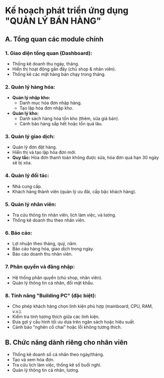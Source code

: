 # Kế hoạch phát triển ứng dụng "QUẢN LÝ BÁN HÀNG"

## A. Tổng quan các module chính

### 1. Giao diện tổng quan (Dashboard):
- Thống kê doanh thu ngày, tháng.
- Hiển thị hoạt động gần đây (chủ shop & nhân viên).
- Thống kê các mặt hàng bán chạy trong tháng.

### 2. Quản lý hàng hóa:
- **Quản lý nhập kho:**
  - Danh mục hóa đơn nhập hàng.
  - Tạo lập hóa đơn nhập kho.
- **Quản lý kho:**
  - Danh sách hàng hóa tồn kho (thêm, sửa giá bán).
  - Cảnh báo hàng sắp hết hoặc tồn quá lâu.

### 3. Quản lý giao dịch:
- Quản lý đơn đặt hàng.
- Hiển thị và tạo lập hóa đơn mới.
- **Quy tắc:** Hóa đơn thanh toán không được sửa, hóa đơn quá hạn 30 ngày sẽ bị xóa.

### 4. Quản lý đối tác:
- Nhà cung cấp.
- Khách hàng thành viên (quản lý ưu đãi, cấp bậc khách hàng).

### 5. Quản lý nhân viên:
- Tra cứu thông tin nhân viên, lịch làm việc, và lương.
- Thống kê doanh thu theo nhân viên.

### 6. Báo cáo:
- Lợi nhuận theo tháng, quý, năm.
- Báo cáo hàng hóa, giao dịch trong ngày.
- Báo cáo doanh thu nhân viên.

### 7. Phân quyền và đăng nhập:
- Hệ thống phân quyền (chủ shop, nhân viên).
- Quản lý thông tin cá nhân, đổi mật khẩu.

### 8. Tính năng "Building PC" (đặc biệt):
- Cho phép khách hàng chọn linh kiện phù hợp (mainboard, CPU, RAM, v.v.).
- Kiểm tra tính tương thích giữa các linh kiện.
- Đưa gợi ý cấu hình tối ưu dựa trên ngân sách hoặc hiệu suất.
- Cảnh báo "nghẽn cổ chai" hoặc lỗi không tương thích.

## B. Chức năng dành riêng cho nhân viên
- Thống kê doanh số cá nhân theo ngày/tháng.
- Tạo và xem hóa đơn.
- Tra cứu lịch làm việc, thống kê số buổi nghỉ.
- Quản lý thông tin cá nhân, lương.
